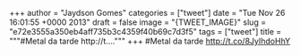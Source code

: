 
+++
author = "Jaydson Gomes"
categories = ["tweet"]
date = "Tue Nov 26 16:01:55 +0000 2013"
draft = false
image = "{TWEET_IMAGE}"
slug = "e72e3555a350eb4aff735b3c4359f40b69c7d3f5"
tags = ["tweet"]
title = """#Metal da tarde http://t...."""
+++
#Metal da tarde http://t.co/8JyIhdoHhY
